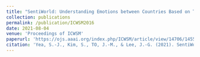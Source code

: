 ```yaml
---
title: "SentiWorld: Understanding Emotions between Countries Based on Tweets"
collection: publications
permalink: /publication/ICWSM2016
date: 2021-08-04
venue: 'Proceedings of ICWSM'
paperurl: 'https://ojs.aaai.org/index.php/ICWSM/article/view/14706/14555'
citation: 'Yea, S.-J., Kim, S., TO, J.-M., & Lee, J.-G. (2021). SentiWorld: Understanding Emotions between Countries Based on Tweets. ICWSM.'
---
```

